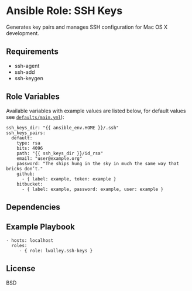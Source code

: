 # Ansible Role: SSH Keys

Generates key pairs and manages SSH configuration for Mac OS X development.

## Requirements

- ssh-agent
- ssh-add
- ssh-keygen

## Role Variables

Available variables with example values are listed below, for default values see
[`defaults/main.yml`](defaults/main.yml)):

    ssh_keys_dir: "{{ ansible_env.HOME }}/.ssh"
    ssh_keys_pairs:
      default:
        type: rsa
        bits: 4096
        path: "{{ ssh_keys_dir }}/id_rsa"
        email: "user@example.org"
        password: "The ships hung in the sky in much the same way that bricks don’t."
        github:
          - { label: example, token: example }
        bitbucket:
          - { label: example, password: example, user: example }

## Dependencies

## Example Playbook

    - hosts: localhost
      roles:
         - { role: lwalley.ssh-keys }

## License

BSD
